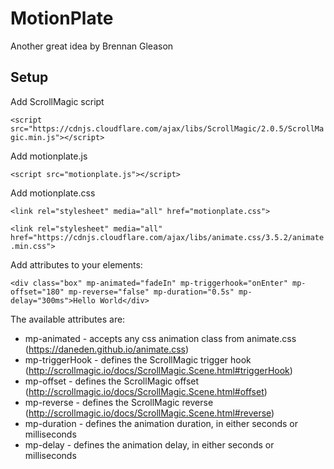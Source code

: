 # MotionPlate

Another great idea by Brennan Gleason

## Setup

Add ScrollMagic script

```<script src="https://cdnjs.cloudflare.com/ajax/libs/ScrollMagic/2.0.5/ScrollMagic.min.js"></script>```

Add motionplate.js

```<script src="motionplate.js"></script>```

Add motionplate.css

```<link rel="stylesheet" media="all" href="motionplate.css">```

```<link rel="stylesheet" media="all" href="https://cdnjs.cloudflare.com/ajax/libs/animate.css/3.5.2/animate.min.css">```


Add attributes to your elements:

```<div class="box" mp-animated="fadeIn" mp-triggerhook="onEnter" mp-offset="180" mp-reverse="false" mp-duration="0.5s" mp-delay="300ms">Hello World</div>```

The available attributes are:
* mp-animated - accepts any css animation class from animate.css (https://daneden.github.io/animate.css)
* mp-triggerHook - defines the ScrollMagic trigger hook (http://scrollmagic.io/docs/ScrollMagic.Scene.html#triggerHook)
* mp-offset - defines the ScrollMagic offset (http://scrollmagic.io/docs/ScrollMagic.Scene.html#offset)
* mp-reverse - defines the ScrollMagic reverse (http://scrollmagic.io/docs/ScrollMagic.Scene.html#reverse)
* mp-duration - defines the animation duration, in either seconds or milliseconds
* mp-delay - defines the animation delay, in either seconds or milliseconds